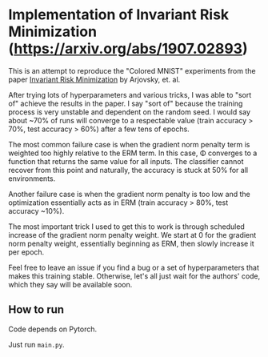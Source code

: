 # Implementation of Invariant Risk Minimization (https://arxiv.org/abs/1907.02893)

This is an attempt to reproduce the "Colored MNIST" experiments from the
paper [Invariant Risk Minimization](https://arxiv.org/abs/1907.02893)
by Arjovsky, et. al.

After trying lots of hyperparameters and various tricks, I was able to "sort of"
achieve the results in the paper. I say "sort of" because the training process
is very unstable and dependent on the random seed. I would say about ~70% of 
runs will converge to a respectable value (train accuracy > 70%, test accuracy > 60%)
after a few tens of epochs.

The most common failure case is when the gradient norm penalty term is weighted
too highly relative to the ERM term. In this case, Φ converges to a function that 
returns the same value for all inputs. The classifier cannot recover from this point
and naturally, the accuracy is stuck at 50% for all environments.

Another failure case is when the gradient norm penalty is too low and the
optimization essentially acts as in ERM (train accuracy > 80%, test accuracy ~10%).

The most important trick I used to get this to work is through scheduled 
increase of the gradient norm penalty weight.
We start at 0 for the gradient norm penalty weight, essentially beginning as ERM,
then slowly increase it per epoch.

Feel free to leave an issue if you find a bug or a set of hyperparameters 
that makes this training stable. Otherwise, let's all just wait for the authors'
code, which they say will be available soon.

## How to run

Code depends on Pytorch.

Just run `main.py`.
